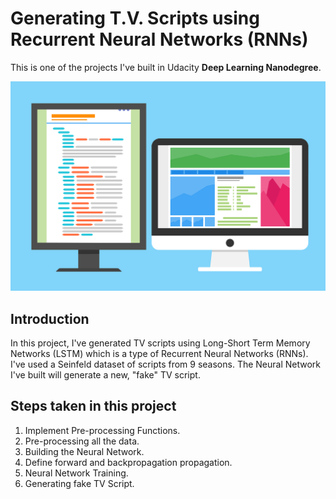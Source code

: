 # Generating T.V. Scripts using Recurrent Neural Networks (RNNs)

This is one of the projects I've built in Udacity **Deep Learning Nanodegree**.

![](tv-script.png)

## Introduction
In this project, I've generated TV scripts using Long-Short Term Memory Networks (LSTM) which is a type of Recurrent Neural Networks (RNNs). I've used a Seinfeld dataset of scripts from 9 seasons. The Neural Network I've built will generate a new, "fake" TV script.

## Steps taken in this project

1. Implement Pre-processing Functions.
2. Pre-processing all the data.
3. Building the Neural Network.
4. Define forward and backpropagation propagation.
5. Neural Network Training.
6. Generating fake TV Script.
